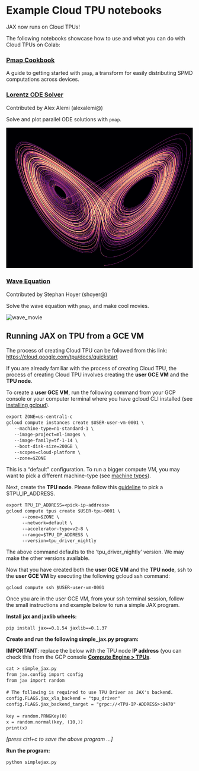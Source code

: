 # Example Cloud TPU notebooks

JAX now runs on Cloud TPUs!

The following notebooks showcase how to use and what you can do with Cloud TPUs on Colab:

### [Pmap Cookbook](https://colab.research.google.com/github/skye/jax/blob/nbtest/docs/notebooks/draft/Pmap_Cookbook.ipynb)
A guide to getting started with `pmap`, a transform for easily distributing SPMD
computations across devices.

### [Lorentz ODE Solver](https://colab.research.google.com/github/skye/jax/blob/nbtest/docs/notebooks/draft/Lorentz_ODE_Solver.ipynb)
Contributed by Alex Alemi (alexalemi@)

Solve and plot parallel ODE solutions with `pmap`.

![lorentz](https://raw.githubusercontent.com/skye/jax/nbtest/cloud_tpu_colabs/images/lorentz.png)

### [Wave Equation](https://colab.research.google.com/github/skye/jax/blob/nbtest/docs/notebooks/draft/Wave_Equation.ipynb)
Contributed by Stephan Hoyer (shoyer@)

Solve the wave equation with `pmap`, and make cool movies.

![wave_movie](https://raw.githubusercontent.com/skye/jax/nbtest/cloud_tpu_colabs/images/wave_movie.gif)

## Running JAX on TPU from a GCE VM

The process of creating Cloud TPU can be followed from this link: https://cloud.google.com/tpu/docs/quickstart

If you are already familiar with the process of creating Cloud TPU, the process of creating Cloud TPU involves creating the **user GCE VM** and the **TPU node**.

To create a **user GCE VM**, run the following command from your GCP console or your computer terminal where you have gcloud CLI installed (see [installing gcloud](https://cloud.google.com/sdk/install)).


```
export ZONE=us-central1-c
gcloud compute instances create $USER-user-vm-0001 \
   --machine-type=n1-standard-1 \
   --image-project=ml-images \
   --image-family=tf-1-14 \
   --boot-disk-size=200GB \
   --scopes=cloud-platform \
   --zone=$ZONE
```


This is a “default” configuration. To run a bigger compute VM, you may want to pick a different machine-type (see [machine types](https://cloud.google.com/compute/docs/machine-types)).

Next, create the **TPU node**. Please follow this [guideline](https://cloud.google.com/tpu/docs/internal-ip-blocks) to pick a $TPU_IP_ADDRESS.


```
export TPU_IP_ADDRESS=<pick-ip-address>
gcloud compute tpus create $USER-tpu-0001 \
      --zone=$ZONE \
      --network=default \
      --accelerator-type=v2-8 \
      --range=$TPU_IP_ADDRESS \
      --version=tpu_driver_nightly
```


The above command defaults to the ‘tpu_driver_nightly’ version. We may make the other versions available.

Now that you have created both the **user GCE VM** and the **TPU node**, ssh to the **user GCE VM** by executing the following gcloud ssh command:


```
gcloud compute ssh $USER-user-vm-0001
```


Once you are in the user GCE VM, from your ssh terminal session, follow the small instructions and example below to run a simple JAX program.

**Install jax and jaxlib wheels:**


```
pip install jax==0.1.54 jaxlib==0.1.37
```


**Create and run the following simple_jax.py program:**

**IMPORTANT**: replace the <TPU-IP-ADDRESS> below with the TPU node **IP address** (you can check this from the GCP console **<span style="text-decoration:underline;">Compute Engine > TPUs</span>**.


```
cat > simple_jax.py
from jax.config import config
from jax import random

# The following is required to use TPU Driver as JAX's backend.
config.FLAGS.jax_xla_backend = "tpu_driver"
config.FLAGS.jax_backend_target = "grpc://<TPU-IP-ADDRESS>:8470"

key = random.PRNGKey(0)
x = random.normal(key, (10,))
print(x)
```


_[press ctrl+c to save the above program ...]_

**Run the program:**


```
python simplejax.py
```
